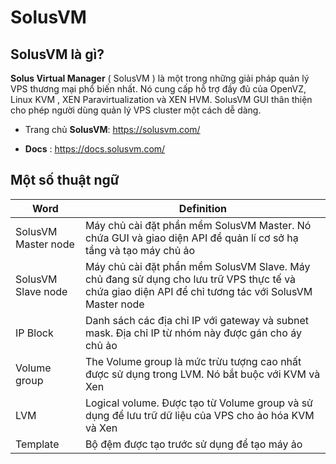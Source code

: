 # SolusVM

## SolusVM là gì?
**Solus Virtual Manager** ( SolusVM ) là một trong những giải pháp quản lý VPS thương mại phổ biến nhất. Nó cung cấp hỗ trợ đầy đủ của OpenVZ, Linux KVM , XEN Paravirtualization và XEN HVM. SolusVM GUI thân thiện cho phép người dùng quản lý VPS cluster một cách dễ dàng.

- Trang chủ **SolusVM**: https://solusvm.com/

- **Docs** : https://docs.solusvm.com/

## Một số thuật ngữ

|Word|Definition|
|-|-|
|SolusVM Master node|Máy chủ cài đặt phần mềm SolusVM Master. Nó chứa GUI và giao diện API để quản lí cơ sở hạ tầng và tạo máy chủ ảo|
|SolusVM Slave node|Máy chủ cài đặt phần mềm SolusVM Slave. Máy chủ đang sử dụng cho lưu trữ VPS thực tế và chứa giao diện API để chỉ tương tác với SolusVM Master node|
|IP Block|Danh sách các địa chỉ IP với gateway và subnet mask. Địa chỉ IP từ nhóm này được gán cho áy chủ ảo|
|Volume group|The Volume group là mức trừu tượng cao nhất được sử dụng trong LVM. Nó bắt buộc với KVM và Xen|
|LVM|Logical volume. Được tạo từ Volume group và sử dụng để lưu trữ dữ liệu của VPS cho ảo hóa KVM và Xen|
|Template|Bộ đệm được tạo trước sử dụng để tạo máy ảo|
